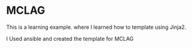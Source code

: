 # MCLAG
This is a learning example. where I learned how to template using Jinja2.

I Used ansible and created the template for MCLAG
